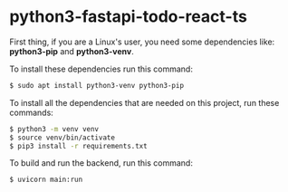 # python3-fastapi-todo-react-ts

First thing, if you are a Linux's user, you need some dependencies like: **python3-pip** and **python3-venv**.

To install these dependencies run this command:
```bash
$ sudo apt install python3-venv python3-pip
```

To install all the dependencies that are needed on this project, run these commands:
```bash
$ python3 -m venv venv
$ source venv/bin/activate
$ pip3 install -r requirements.txt
```

To build and run the backend, run this command:
```bash
$ uvicorn main:run
```
